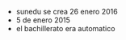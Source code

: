

- sunedu se crea 26 enero 2016
- 5 de enero 2015	
- el bachillerato era automatico
<!--stackedit_data:
eyJoaXN0b3J5IjpbNTczNzM3MTI2LC0xNjQ2MTY2MDAwXX0=
-->